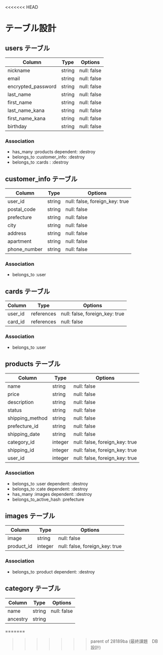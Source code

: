 <<<<<<< HEAD
# テーブル設計

## users テーブル

| Column             | Type   | Options     |
| ------------------ | ------ | ----------- |
| nickname           | string | null: false |
| email              | string | null: false |
| encrypted_password | string | null: false |
| last_name          | string | null: false |
| first_name         | string | null: false |
| last_name_kana     | string | null: false |
| first_name_kana    | string | null: false |
| birthday           | string | null: false |

### Association

- has_many :products dependent: :destroy
- belongs_to :customer_info: :destroy
- belongs_to :cards : :destroy


## customer_info テーブル

| Column             | Type   | Options                         |
| ------------------ | ------ | ------------------------------- |
| user_id            | string | null: false, foreign_key: true  |
| postal_code        | string | null: false                     |
| prefecture         | string | null: false                     |
| city               | string | null: false                     |
| address            | string | null: false                     |
| apartment          | string | null: false                     |
| phone_number       | string | null: false                     |


### Association

- belongs_to :user

## cards テーブル

| Column       | Type       | Options                        |
| ------------ | ---------- | ------------------------------ |
| user_id      | references | null: false, foreign_key: true |
| card_id      | references | null: false                    |

### Association

- belongs_to :user


## products テーブル

| Column             | Type       | Options                        |
| ------------------ | ---------- | ------------------------------ |
| name               | string     | null: false                    |
| price              | string     | null: false                    |
| description        | string     | null: false                    |
| status             | string     | null: false                    |
| shipping_method    | string     | null: false                    |
| prefecture_id      | string     | null: false                    |
| shipping_date      | string     | null: false                    |
| category_id        | integer    | null: false, foreign_key: true |
| shipping_id        | integer    | null: false, foreign_key: true |
| user_id            | integer    | null: false, foreign_key: true |

### Association


- belongs_to :user dependent: :destroy
- belongs_to :cate dependent: :destroy
- has_many   :images dependent: :destroy
- belongs_to_active_hash :prefecture

## images テーブル

| Column             | Type       | Options                        |
| ------------------ | ---------- | ------------------------------ |
| image              | string     | null: false                    |
| product_id         | integer    | null: false, foreign_key: true |

### Association
- belongs_to :product dependent: :destroy


## category テーブル
| Column             | Type       | Options                        |
| ------------------ | ---------- | ------------------------------ |
| name               | string     | null: false                    |
| ancestry           | string     |                                |
=======
>>>>>>> parent of 28189ba (最終課題　DB設計)

